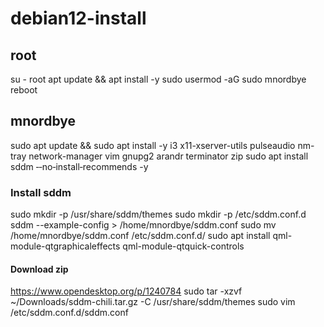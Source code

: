 # debian12-install
## root
su - root
apt update && apt install -y sudo
usermod -aG sudo mnordbye
reboot
## mnordbye
sudo apt update && sudo apt install -y i3 x11-xserver-utils pulseaudio nm-tray network-manager vim gnupg2 arandr terminator zip 
sudo apt install sddm ‑‑no‑install‑recommends -y
### Install sddm
sudo mkdir -p /usr/share/sddm/themes
sudo mkdir -p /etc/sddm.conf.d
sddm --example-config > /home/mnordbye/sddm.conf
sudo mv /home/mnordbye/sddm.conf /etc/sddm.conf.d/
sudo apt install qml-module-qtgraphicaleffects qml-module-qtquick-controls
#### Download zip
https://www.opendesktop.org/p/1240784
sudo tar -xzvf ~/Downloads/sddm-chili.tar.gz -C /usr/share/sddm/themes
sudo vim /etc/sddm.conf.d/sddm.conf

